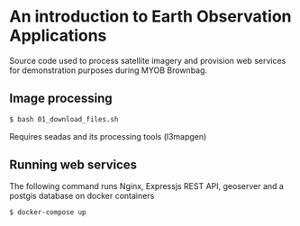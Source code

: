 # An introduction to Earth Observation Applications

Source code used to process satellite imagery and provision web services for demonstration purposes during MYOB Brownbag.

## Image processing

```bash
$ bash 01_download_files.sh
```

Requires seadas and its processing tools (l3mapgen)

## Running web services

The following command runs Nginx, Expressjs REST API, geoserver and a postgis database on docker containers

```bash
$ docker-compose up
```
